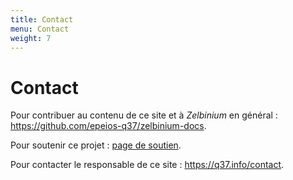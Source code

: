 ```yaml
---
title: Contact
menu: Contact
weight: 7
---
```


# Contact

Pour contribuer au contenu de ce site et à *Zelbinium* en général : <https://github.com/epeios-q37/zelbinium-docs>.

Pour soutenir ce projet : [page de soutien](../support). 

Pour contacter le responsable de ce site : <https://q37.info/contact>.